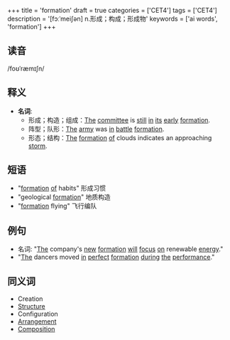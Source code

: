 +++
title = 'formation'
draft = true
categories = ['CET4']
tags = ['CET4']
description = '[fɔːˈmei∫ən] n.形成；构成；形成物'
keywords = ['ai words', 'formation']
+++

## 读音
/foʊˈræmɪʃn/

## 释义
- **名词**:
  - 形成；构造；组成：[The](/zh/post/the/) [committee](/zh/post/committee/) is [still](/zh/post/still/) [in](/zh/post/in/) [its](/zh/post/its/) [early](/zh/post/early/) [formation](/zh/post/formation/).
  - 阵型；队形：[The](/zh/post/the/) [army](/zh/post/army/) was [in](/zh/post/in/) [battle](/zh/post/battle/) [formation](/zh/post/formation/).
  - 形态；结构：[The](/zh/post/the/) [formation](/zh/post/formation/) [of](/zh/post/of/) clouds indicates an approaching [storm](/zh/post/storm/).

## 短语
- "[formation](/zh/post/formation/) [of](/zh/post/of/) habits" 形成习惯
- "geological [formation](/zh/post/formation/)" 地质构造
- "[formation](/zh/post/formation/) flying" 飞行编队

## 例句
- 名词: "[The](/zh/post/the/) company's [new](/zh/post/new/) [formation](/zh/post/formation/) [will](/zh/post/will/) [focus](/zh/post/focus/) [on](/zh/post/on/) renewable [energy](/zh/post/energy/)."
- "[The](/zh/post/the/) dancers moved [in](/zh/post/in/) [perfect](/zh/post/perfect/) [formation](/zh/post/formation/) [during](/zh/post/during/) [the](/zh/post/the/) [performance](/zh/post/performance/)."

## 同义词
- Creation
- [Structure](/zh/post/structure/)
- Configuration
- [Arrangement](/zh/post/arrangement/)
- [Composition](/zh/post/composition/)

